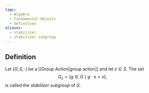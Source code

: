 ```yaml
---
tags:
  - Algebra
  - Fundamental-Objects
  - Definition
aliases:
  - stabilizer
  - stabilizer subgroup
---
```

## Definition

Let $(G,S,\cdot)$ be a [[Group Action|group action]] and let $s \in S$. The set 
$$
G_{s} = \left\{ g \in  G \; \mid \; g\cdot s = s \right\},
$$
is called the *stabilizer subgroup* of $G$.